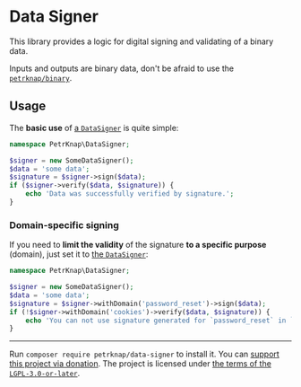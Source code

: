# Data Signer

This library provides a logic for digital signing and validating of a binary data.

Inputs and outputs are binary data, don't be afraid to use the [`petrknap/binary`](https://github.com/petrknap/php-binary).


## Usage

The **basic use** of [a `DataSigner`](./src/DataSignerInterface.php) is quite simple:
```php
namespace PetrKnap\DataSigner;

$signer = new SomeDataSigner();
$data = 'some data';
$signature = $signer->sign($data);
if ($signer->verify($data, $signature)) {
    echo 'Data was successfully verified by signature.';
}
```

### Domain-specific signing

If you need to **limit the validity** of the signature **to a specific purpose** (domain), just set it to [the `DataSigner`](./src/DataSigner.php):
```php
namespace PetrKnap\DataSigner;

$signer = new SomeDataSigner();
$data = 'some data';
$signature = $signer->withDomain('password_reset')->sign($data);
if (!$signer->withDomain('cookies')->verify($data, $signature)) {
    echo 'You can not use signature generated for `password_reset` in `cookies`.';
}
```


---

Run `composer require petrknap/data-signer` to install it.
You can [support this project via donation](https://petrknap.github.io/donate.html).
The project is licensed under [the terms of the `LGPL-3.0-or-later`](./COPYING.LESSER).

